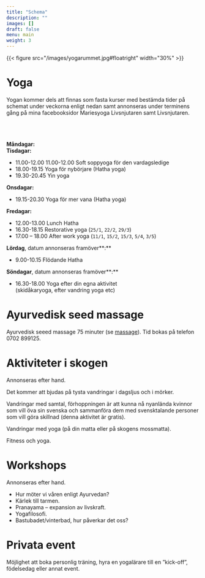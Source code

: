 ```yaml
---
title: "Schema"
description: ""
images: []
draft: false
menu: main
weight: 3
---
```


{{< figure src="/images/yogarummet.jpg#floatright" width="30%" >}}
# Yoga
Yogan kommer dels att finnas som fasta kurser med bestämda tider på schemat under veckorna enligt nedan samt annonseras under terminens gång på mina facebooksidor Mariesyoga Livsnjutaren samt Livsnjutaren.
<br><br><br><br>

**Måndagar:**\
**Tisdagar:**

- 11.00-12.00 11.00-12.00 Soft soppyoga för den vardagsledige
- 18.00-19.15 Yoga för nybörjare (Hatha yoga)
- 19.30-20.45 Yin yoga

**Onsdagar:**

- 19.15-20.30 Yoga för mer vana (Hatha yoga)

**Fredagar:**

- 12.00-13.00 Lunch Hatha
- 16.30-18.15 Restorative yoga (`25/1`, `22/2`, `29/3`)
- 17.00 – 18.00 After work yoga (`11/1`, `15/2`, `15/3`, `5/4`, `3/5`)

**Lördag**, datum annonseras framöver**:**

- 9.00-10.15 Flödande Hatha

**Söndagar**, datum annonseras framöver**:**

- 16.30-18.00 Yoga efter din egna aktivitet\
(skidåkaryoga, efter vandring yoga etc)

# Ayurvedisk seed massage
Ayurvedisk seeed massage 75 minuter (se [massage](/massage)).
Tid bokas på telefon 0702 899125.

# Aktiviteter i skogen
Annonseras efter hand.

Det kommer att bjudas på tysta vandringar i dagsljus och i mörker.

Vandringar med samtal, förhoppningen är att kunna nå nyanlända kvinnor som vill öva sin svenska och sammanföra dem med svensktalande personer som vill göra skillnad (denna aktivitet är gratis).

Vandringar med yoga (på din matta eller på skogens mossmatta).

Fitness och yoga.

# Workshops
Annonseras efter hand.

- Hur möter vi våren enligt Ayurvedan?
- Kärlek till tarmen.
- Pranayama – expansion av livskraft.
- Yogafilosofi.
- Bastubadet/vinterbad, hur påverkar det oss?

# Privata event
Möjlighet att boka personlig träning, hyra en yogalärare till en ”kick-off”, födelsedag eller annat event.
